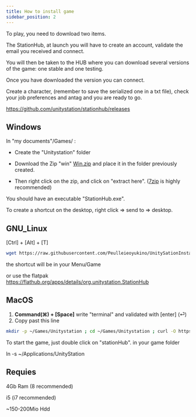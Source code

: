 ```yaml
---
title: How to install game
sidebar_position: 2
---
```


To play, you need to download two items.

The StationHub, at launch you will have to create an account, validate the email you received and connect.

You will then be taken to the HUB where you can download several versions of the game: one stable and one testing.

Once you have downloaded the version you can connect.

Create a character, (remember to save the serialized one in a txt file), check your job preferences and antag and you are ready to go.

https://github.com/unitystation/stationhub/releases

## Windows ##
In "my documents"/Games/ :

- Create the "Unitystation" folder

- Download the Zip "win" [Win.zip](https://github.com/unitystation/stationhub/releases/latest/) and place it in the folder previously created.

- Then right click on the zip, and click on "extract here". ([7zip](https://www.7-zip.org/a/7z2107-x64.msi) is highly recommended)

You should have an executable "StationHub.exe".

To create a shortcut on the desktop, right click => send to => desktop.

## GNU_Linux ##

[Ctrl] + [Alt] + [T]
```bash
wget https://raw.githubusercontent.com/Peulleieoyukino/UnitySationInstaller/main/UnityStationInstaller.sh -O ~/UnityStationInstaller.sh; sudo chmod 750 ~/UnityStationInstaller.sh; sudo ~/UnityStationInstaller.sh
```
the shortcut will be in your Menu/Game

or use the flatpak
https://flathub.org/apps/details/org.unitystation.StationHub

## MacOS ##
 1. **Command(⌘) + [Space]** write "terminal" and validated with [enter] (⏎)
 2.  Copy past this line
```bash
mkdir -p ~/Games/Unitystation ; cd ~/Games/Unitystation ; curl -O https://github.com/unitystation/stationhub/releases/download/930/osx930.zip ; curl -O https://github.com/unitystation/stationhub/blob/develop/UnitystationLauncher/Assets/unityico.png; unzip *.zip ; rm -rfv *.zip ./ ; chmod -R 750 ./StationHub ; exit
```
To start the game, just double click on "stationHub". in your game folder




ln -s ~/Applications/UnityStation




## Requies ##

4Gb Ram (8 recommended)

i5 (i7 recommended)

~150-200Mio Hdd


